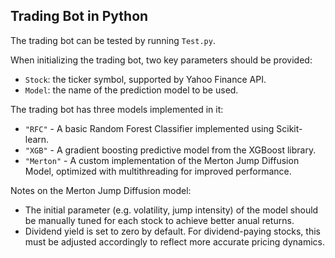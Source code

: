 ## Trading Bot in Python

The trading bot can be tested by running `Test.py`.

When initializing the trading bot, two key parameters should be provided:
- `Stock`: the ticker symbol, supported by Yahoo Finance API.
- `Model`: the name of the prediction model to be used.

The trading bot has three models implemented in it:

- `"RFC"` - A basic Random Forest Classifier implemented using Scikit-learn.
- `"XGB"` - A gradient boosting predictive model from the XGBoost library.
- `"Merton"` - A custom implementation of the Merton Jump Diffusion Model, optimized with multithreading for improved performance.

Notes on the Merton Jump Diffusion model:

- The initial parameter (e.g. volatility, jump intensity) of the model should be manually tuned for each stock to achieve better anual returns.
- Dividend yield is set to zero by default. For dividend-paying stocks, this must be adjusted accordingly to reflect more accurate pricing dynamics.


